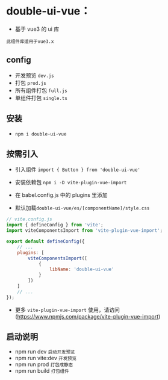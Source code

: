 # double-ui-vue：

-   基于 vue3 的 ui 库

```text
此组件库适用于vue3.x
```

## config

-   开发预览 `dev.js`
-   打包 `prod.js`
-   所有组件打包 `full.js`
-   单组件打包 `single.ts`

## 安装

-   `npm i double-ui-vue`

## 按需引入

-   引入组件 `import { Button } from 'double-ui-vue'`
-   安装依赖包 `npm i -D vite-plugin-vue-import`
-   在 babel.config.js 中的 plugins 里添加

- 默认加载`double-ui-vue/es/[componentName]/style.css`
```js
// vite.config.js
import { defineConfig } from 'vite';
import viteComponentsImport from 'vite-plugin-vue-import';

export default defineConfig({
    // ...
    plugins: [
        viteComponentsImport([
            {
                libName: 'double-ui-vue'
            }
        ])
    ]
    // ...
});

```
- 更多 `vite-plugin-vue-import` 使用，请访问(https://www.npmjs.com/package/vite-plugin-vue-import)

## 启动说明

-   npm run dev `启动开发预览`
-   npm run vite:dev `开发预览`
-   npm run prod `打包成静态`
-   npm run build `打包组件`
